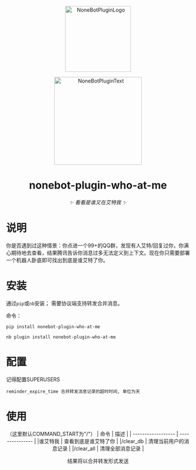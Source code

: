 <div align="center">
  <a href="https://v2.nonebot.dev/store"><img src="https://s2.loli.net/2022/06/16/opBDE8Swad5rU3n.png" width="180" height="180" alt="NoneBotPluginLogo"></a>
  <br>
  <p><img src="https://s2.loli.net/2022/06/16/xsVUGRrkbn1ljTD.png" width="240" alt="NoneBotPluginText"></p>
</div>

<div align="center">

# nonebot-plugin-who-at-me

_✨ 看看是谁又在艾特我 ✨_
</div>
  
 # 说明
 你是否遇到过这种情景：你点进一个99+的QQ群，发现有人艾特/回复过你，你满心期待地去查看，结果腾讯告诉你消息过多无法定义到上下文。现在你只需要部署一个机器人卧底即可找出到底是谁艾特了你。
 # 安装
通过`pip`或`nb`安装；
需要协议端支持转发合并消息。

命令：
```shell
pip install nonebot-plugin-who-at-me
```
```shell
nb plugin install nonebot-plugin-who-at-me
```
# 配置
记得配置SUPERUSERS
```shell
reminder_expire_time 合并转发消息记录的超时时间, 单位为天
```
# 使用
<div align="center">

（这里默认COMMAND_START为"/"）
| 命令              | 描述              |
| ------------------ | --------------- |
|谁艾特我 | 查看到底是谁艾特了你       |
|/clear_db     | 清理当前用户的消息记录 |
|/clear_all     | 清理全部消息记录     |

结果将以合并转发形式发送
